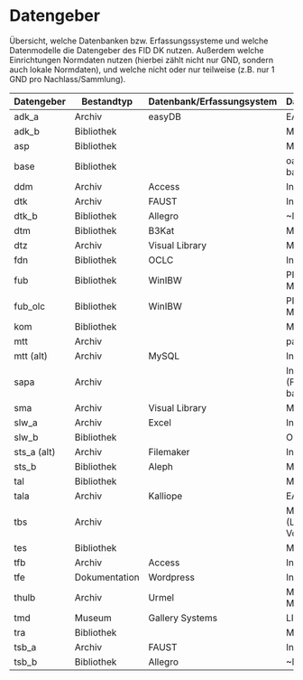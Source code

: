 # Datengeber

Übersicht, welche Datenbanken bzw. Erfassungssysteme und welche Datenmodelle die Datengeber des FID DK nutzen. Außerdem welche Einrichtungen Normdaten nutzen (hierbei zählt nicht nur GND, sondern auch lokale Normdaten), und welche nicht oder nur teilweise (z.B. nur 1 GND pro Nachlass/Sammlung).

Datengeber | Bestandtyp | Datenbank/Erfassungsystem | Datenmodell | Normdaten
------------|------------|------------|------------|------------|
adk_a | Archiv | easyDB | EAD | Teilweise
adk_b | Bibliothek | | MARC21 | Ja
asp | Bibliothek | | MARC21 | Nein
base | Bibliothek | | oai_dc / base_dc | Nein
ddm | Archiv | Access | Individuell | Ja
dtk | Archiv | FAUST | Individuell | Ja
dtk_b | Bibliothek | Allegro | ~MAB | Nein
dtm | Bibliothek | B3Kat | MARC21 | Ja
dtz | Archiv | Visual Library | METS/MODS | Ja
fdn | Bibliothek | OCLC | Individuell | Nein
fub | Bibliothek | WinIBW | PICA / MARC21 | Ja
fub_olc | Bibliothek | WinIBW | PICA / MARC21 | Ja
kom | Bibliothek | | MARC21 | Ja
mtt | Archiv | | paam | Ja
mtt (alt) | Archiv | MySQL | Individuell | Ja
sapa | Archiv | | Individuell (FRBR basiert) | Ja
sma | Archiv | Visual Library | METS/MODS | Ja
slw_a | Archiv | Excel | Individuell | Nein
slw_b | Bibliothek | | OpenBib | Nein
sts_a (alt) | Archiv | Filemaker | Individuell | Nein
sts_b | Bibliothek | Aleph | MARC21 | Ja
tal | Bibliothek | | MARC21 | Ja
tala | Archiv | Kalliope | EAD / MODS | Ja
tbs | Archiv | | Museumdat (LIDO Vorgänger) | Nein
tes | Bibliothek | | MARC21 | Nein
tfb | Archiv | Access | Individuell | Ja
tfe | Dokumentation | Wordpress | Individuell | Nein
thulb | Archiv | Urmel | METS / MODS | Ja
tmd | Museum | Gallery Systems | LIDO | Ja
tra | Bibliothek | | MARC21 | Nein
tsb_a | Archiv | FAUST | Individuell | Ja
tsb_b | Bibliothek | Allegro | ~MAB | Nein
